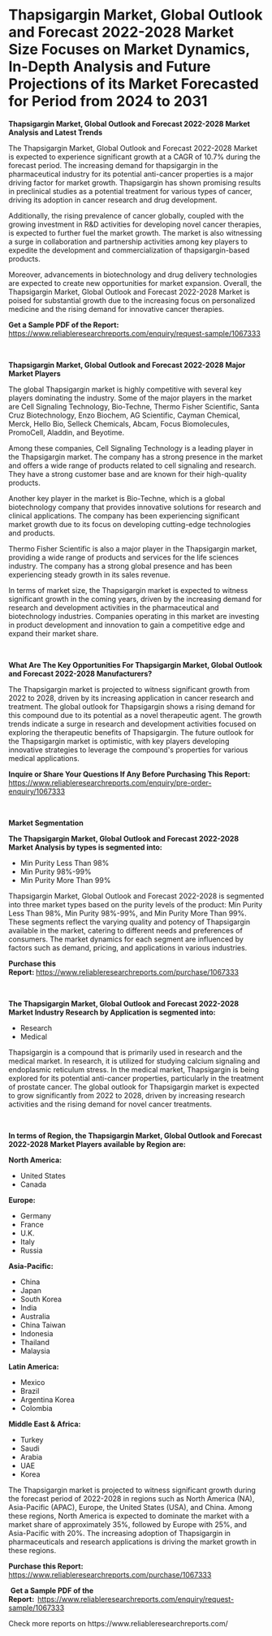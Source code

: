 <p><h1>Thapsigargin Market, Global Outlook and Forecast 2022-2028 Market Size Focuses on Market Dynamics, In-Depth Analysis and Future Projections of its Market Forecasted for Period from 2024 to 2031</h1></p><p><strong>Thapsigargin Market, Global Outlook and Forecast 2022-2028 Market Analysis and Latest Trends</strong></p>
<p><p>The Thapsigargin Market, Global Outlook and Forecast 2022-2028 Market is expected to experience significant growth at a CAGR of 10.7% during the forecast period. The increasing demand for thapsigargin in the pharmaceutical industry for its potential anti-cancer properties is a major driving factor for market growth. Thapsigargin has shown promising results in preclinical studies as a potential treatment for various types of cancer, driving its adoption in cancer research and drug development.</p><p>Additionally, the rising prevalence of cancer globally, coupled with the growing investment in R&D activities for developing novel cancer therapies, is expected to further fuel the market growth. The market is also witnessing a surge in collaboration and partnership activities among key players to expedite the development and commercialization of thapsigargin-based products.</p><p>Moreover, advancements in biotechnology and drug delivery technologies are expected to create new opportunities for market expansion. Overall, the Thapsigargin Market, Global Outlook and Forecast 2022-2028 Market is poised for substantial growth due to the increasing focus on personalized medicine and the rising demand for innovative cancer therapies.</p></p>
<p><strong>Get a Sample PDF of the Report:&nbsp;</strong> <a href="https://www.reliableresearchreports.com/enquiry/request-sample/1067333">https://www.reliableresearchreports.com/enquiry/request-sample/1067333</a></p>
<p>&nbsp;</p>
<p><strong>Thapsigargin Market, Global Outlook and Forecast 2022-2028 Major Market Players</strong></p>
<p><p>The global Thapsigargin market is highly competitive with several key players dominating the industry. Some of the major players in the market are Cell Signaling Technology, Bio-Techne, Thermo Fisher Scientific, Santa Cruz Biotechnology, Enzo Biochem, AG Scientific, Cayman Chemical, Merck, Hello Bio, Selleck Chemicals, Abcam, Focus Biomolecules, PromoCell, Aladdin, and Beyotime.</p><p>Among these companies, Cell Signaling Technology is a leading player in the Thapsigargin market. The company has a strong presence in the market and offers a wide range of products related to cell signaling and research. They have a strong customer base and are known for their high-quality products.</p><p>Another key player in the market is Bio-Techne, which is a global biotechnology company that provides innovative solutions for research and clinical applications. The company has been experiencing significant market growth due to its focus on developing cutting-edge technologies and products.</p><p>Thermo Fisher Scientific is also a major player in the Thapsigargin market, providing a wide range of products and services for the life sciences industry. The company has a strong global presence and has been experiencing steady growth in its sales revenue.</p><p>In terms of market size, the Thapsigargin market is expected to witness significant growth in the coming years, driven by the increasing demand for research and development activities in the pharmaceutical and biotechnology industries. Companies operating in this market are investing in product development and innovation to gain a competitive edge and expand their market share.</p></p>
<p>&nbsp;</p>
<p><strong>What Are The Key Opportunities For Thapsigargin Market, Global Outlook and Forecast 2022-2028 Manufacturers?</strong></p>
<p><p>The Thapsigargin market is projected to witness significant growth from 2022 to 2028, driven by its increasing application in cancer research and treatment. The global outlook for Thapsigargin shows a rising demand for this compound due to its potential as a novel therapeutic agent. The growth trends indicate a surge in research and development activities focused on exploring the therapeutic benefits of Thapsigargin. The future outlook for the Thapsigargin market is optimistic, with key players developing innovative strategies to leverage the compound's properties for various medical applications.</p></p>
<p><strong>Inquire or Share Your Questions If Any Before Purchasing This Report:</strong> <a href="https://www.reliableresearchreports.com/enquiry/pre-order-enquiry/1067333">https://www.reliableresearchreports.com/enquiry/pre-order-enquiry/1067333</a></p>
<p>&nbsp;</p>
<p><strong>Market Segmentation</strong></p>
<p><strong>The Thapsigargin Market, Global Outlook and Forecast 2022-2028 Market Analysis by types is segmented into:</strong></p>
<p><ul><li>Min Purity Less Than 98%</li><li>Min Purity 98%-99%</li><li>Min Purity More Than 99%</li></ul></p>
<p><p>Thapsigargin Market, Global Outlook and Forecast 2022-2028 is segmented into three market types based on the purity levels of the product: Min Purity Less Than 98%, Min Purity 98%-99%, and Min Purity More Than 99%. These segments reflect the varying quality and potency of Thapsigargin available in the market, catering to different needs and preferences of consumers. The market dynamics for each segment are influenced by factors such as demand, pricing, and applications in various industries.</p></p>
<p><strong>Purchase this Report:&nbsp;</strong><a href="https://www.reliableresearchreports.com/purchase/1067333">https://www.reliableresearchreports.com/purchase/1067333</a></p>
<p>&nbsp;</p>
<p><strong>The Thapsigargin Market, Global Outlook and Forecast 2022-2028 Market Industry Research by Application is segmented into:</strong></p>
<p><ul><li>Research</li><li>Medical</li></ul></p>
<p><p>Thapsigargin is a compound that is primarily used in research and the medical market. In research, it is utilized for studying calcium signaling and endoplasmic reticulum stress. In the medical market, Thapsigargin is being explored for its potential anti-cancer properties, particularly in the treatment of prostate cancer. The global outlook for Thapsigargin market is expected to grow significantly from 2022 to 2028, driven by increasing research activities and the rising demand for novel cancer treatments.</p></p>
<p>&nbsp;</p>
<p><strong>In terms of Region, the Thapsigargin Market, Global Outlook and Forecast 2022-2028 Market Players available by Region are:</strong></p>
<p>
    <p> <strong> North America: </strong>
        <ul>
            <li>United States</li>
            <li>Canada</li>
        </ul>
        </p> 
    <p> <strong> Europe: </strong>
        <ul>
            <li>Germany</li>
            <li>France</li>
            <li>U.K.</li>
            <li>Italy</li>
            <li>Russia</li>
        </ul>
        </p> 
    <p> <strong> Asia-Pacific: </strong>
        <ul>
            <li>China</li>
            <li>Japan</li>
            <li>South Korea</li>
            <li>India</li>
            <li>Australia</li>
            <li>China Taiwan</li>
            <li>Indonesia</li>
            <li>Thailand</li>
            <li>Malaysia</li>
        </ul>
        </p> 
    <p> <strong> Latin America: </strong>
        <ul>
            <li>Mexico</li>
            <li>Brazil</li>
            <li>Argentina Korea</li>
            <li>Colombia</li>
        </ul>
        </p> 
    <p> <strong> Middle East & Africa: </strong>
        <ul>
            <li>Turkey</li>
            <li>Saudi</li>
            <li>Arabia</li>
            <li>UAE</li>
            <li>Korea</li>
        </ul>
    </p>
    </p>
<p><p>The Thapsigargin market is projected to witness significant growth during the forecast period of 2022-2028 in regions such as North America (NA), Asia-Pacific (APAC), Europe, the United States (USA), and China. Among these regions, North America is expected to dominate the market with a market share of approximately 35%, followed by Europe with 25%, and Asia-Pacific with 20%. The increasing adoption of Thapsigargin in pharmaceuticals and research applications is driving the market growth in these regions.</p></p>
<p><strong>Purchase this Report: </strong><a href="https://www.reliableresearchreports.com/purchase/1067333">https://www.reliableresearchreports.com/purchase/1067333</a></p>
<p>&nbsp;<strong>Get a Sample PDF of the Report:&nbsp;&nbsp;</strong><a href="https://www.reliableresearchreports.com/enquiry/request-sample/1067333">https://www.reliableresearchreports.com/enquiry/request-sample/1067333</a></p>
<p><strong></strong></p>
<p>Check more reports on https://www.reliableresearchreports.com/</p>